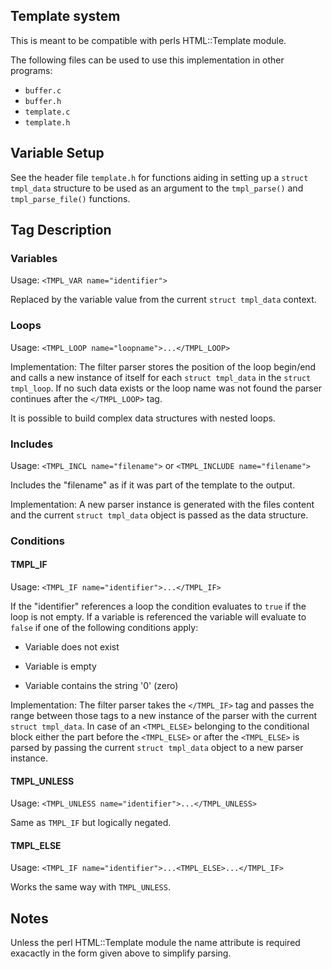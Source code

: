 ## Template system

This is meant to be compatible with perls HTML::Template module.

The following files can be used to use this implementation in other
programs:

* `buffer.c`
* `buffer.h`
* `template.c`
* `template.h`

## Variable Setup

See the header file `template.h` for functions aiding in setting up
a `struct tmpl_data` structure to be used as an argument to the
`tmpl_parse()`  and `tmpl_parse_file()` functions.

## Tag Description

### Variables

Usage: `<TMPL_VAR name="identifier">`

Replaced by the variable value from the current `struct tmpl_data` context.

### Loops

Usage: `<TMPL_LOOP name="loopname">...</TMPL_LOOP>`

Implementation: The filter parser stores the position of the loop begin/end
and calls a new instance of itself for each `struct tmpl_data` in the
`struct tmpl_loop`. If no such data exists or the loop name was not found
the parser continues after the `</TMPL_LOOP>` tag.

It is possible to build complex data structures with nested loops.

### Includes

Usage: `<TMPL_INCL name="filename">` or `<TMPL_INCLUDE name="filename">`

Includes the "filename" as if it was part of the template to the output.

Implementation: A new parser instance is generated with the files content
and the current `struct tmpl_data` object is passed as the data structure.

### Conditions

#### TMPL_IF

Usage: `<TMPL_IF name="identifier">...</TMPL_IF>`

If the "identifier" references a loop the condition evaluates to `true` if
the loop is not empty. If a variable is referenced the variable will evaluate
to `false` if one of the following conditions apply:

- Variable does not exist

- Variable is empty

- Variable contains the string '0' (zero)

Implementation: The filter parser takes the `</TMPL_IF>` tag and
passes the range between those tags to a new instance of the parser with
the current `struct tmpl_data`. In case of an `<TMPL_ELSE>` belonging to
the conditional block either the part before the `<TMPL_ELSE>` or after the
`<TMPL_ELSE>` is parsed by passing the current `struct tmpl_data` object to
a new parser instance.

#### TMPL_UNLESS

Usage: `<TMPL_UNLESS name="identifier">...</TMPL_UNLESS>`

Same as `TMPL_IF` but logically negated.

#### TMPL_ELSE

Usage: `<TMPL_IF name="identifier">...<TMPL_ELSE>...</TMPL_IF>`

Works the same way with `TMPL_UNLESS`.

## Notes

Unless the perl HTML::Template module the name attribute is required exacactly
in the form given above to simplify parsing.

